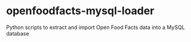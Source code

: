 # openfoodfacts-mysql-loader
Python scripts to extract and import Open Food Facts data into a MySQL database
